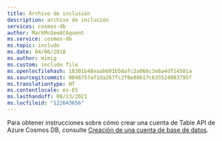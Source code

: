 ```yaml
---
title: Archivo de inclusión
description: archivo de inclusión
services: cosmos-db
author: MarkMcGeeAtAquent
ms.service: cosmos-db
ms.topic: include
ms.date: 04/06/2018
ms.author: mimig
ms.custom: include file
ms.openlocfilehash: 18301b48eaab601b58afc2a066c3e8a4df14501a
ms.sourcegitcommit: 0046757af1da267fc2f0e88617c633524883795f
ms.translationtype: HT
ms.contentlocale: es-ES
ms.lasthandoff: 08/13/2021
ms.locfileid: "122643656"
---
```

Para obtener instrucciones sobre cómo crear una cuenta de Table API de Azure Cosmos DB, consulte [Creación de una cuenta de base de datos](../table/create-table-dotnet.md#create-a-database-account).